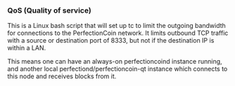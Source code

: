 ### QoS (Quality of service) ###

This is a Linux bash script that will set up tc to limit the outgoing bandwidth for connections to the PerfectionCoin network. It limits outbound TCP traffic with a source or destination port of 8333, but not if the destination IP is within a LAN.

This means one can have an always-on perfectioncoind instance running, and another local perfectiond/perfectioncoin-qt instance which connects to this node and receives blocks from it.
